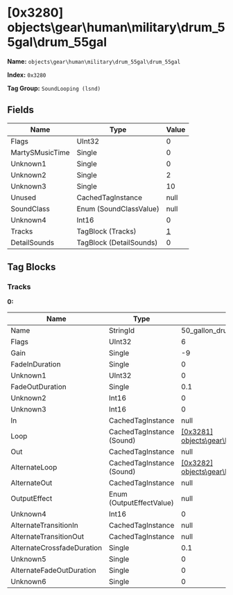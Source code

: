 # [0x3280] objects\gear\human\military\drum_55gal\drum_55gal

**Name:** ```objects\gear\human\military\drum_55gal\drum_55gal```

**Index:** ```0x3280```

**Tag Group:** ```SoundLooping (lsnd)```

## Fields

Name	| Type	| Value
---	|---	|---	|
Flags	|UInt32	|0
MartySMusicTime	|Single	|0
Unknown1	|Single	|0
Unknown2	|Single	|2
Unknown3	|Single	|10
Unused	|CachedTagInstance	|null
SoundClass	|Enum (SoundClassValue)	|null
Unknown4	|Int16	|0
Tracks	|TagBlock (Tracks)	|[1](#tracks)
DetailSounds	|TagBlock (DetailSounds)	|0


## Tag Blocks

### Tracks

**0:**

Name	| Type	| Value
---	|---	|---	|
Name	|StringId	|50_gallon_drum_looping
Flags	|UInt32	|6
Gain	|Single	|-9
FadeInDuration	|Single	|0
Unknown1	|UInt32	|0
FadeOutDuration	|Single	|0.1
Unknown2	|Int16	|0
Unknown3	|Int16	|0
In	|CachedTagInstance	|null
Loop	|CachedTagInstance (Sound)	|[[0x3281] objects\gear\human\military\drum_55gal\drum_55gal](../Sound/3281.md)
Out	|CachedTagInstance	|null
AlternateLoop	|CachedTagInstance (Sound)	|[[0x3282] objects\gear\human\military\drum_55gal\drum_55gal](../Sound/3282.md)
AlternateOut	|CachedTagInstance	|null
OutputEffect	|Enum (OutputEffectValue)	|null
Unknown4	|Int16	|0
AlternateTransitionIn	|CachedTagInstance	|null
AlternateTransitionOut	|CachedTagInstance	|null
AlternateCrossfadeDuration	|Single	|0.1
Unknown5	|Single	|0
AlternateFadeOutDuration	|Single	|0
Unknown6	|Single	|0


